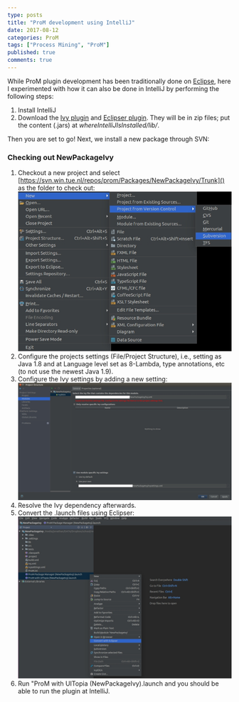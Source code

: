 ```yaml
---
type: posts
title: "ProM development using IntelliJ"
date: 2017-08-12
categories: ProM
tags: ["Process Mining", "ProM"]
published: true
comments: true
---
```


While ProM plugin development has been traditionally done on [Eclipse](http://www.win.tue.nl/~hverbeek/blog/2017/06/19/developing-and-running-prom-plug-ins-on-your-local-computer/), here I experimented with how it can also be done in IntelliJ by performing the following steps:
1. Install IntelliJ 
2. Download the [Ivy plugin](https://plugins.jetbrains.com/plugin/3612-ivyidea) and [Eclipser plugin](https://plugins.jetbrains.com/plugin/7153-eclipser). They will be in zip files; put the content (.jars) at *whereIntelliJIsInstalled/lib/*.

Then you are set to go! Next, we install a new package through SVN:

### Checking out NewPackageIvy

1. Checkout a new project and select [https://svn.win.tue.nl/repos/prom/Packages/NewPackageIvy/Trunk]() as the folder to check out: ![Checking out a new package](/assets/images/2017/promByIntelliJ/checkout.jpg)
2. Configure the projects settings (File/Project Structure), i.e., setting as Java 1.8 and at Language level set as 8-Lambda, type annotations, etc (to not use the newest Java 1.9). 
3. Configure the Ivy settings by adding a new setting: ![Configuring Ivy settings](/assets/images/2017/promByIntelliJ/ivyConfig.jpg)
4. Resolve the Ivy dependency afterwards.
5. Convert the .launch files using Eclipser: ![Converting launch files using Eclipser](/assets/images/2017/promByIntelliJ/convertLaunch.jpg) 
6. Run "ProM with UITopia (NewPackageIvy).launch and you should be able to run the plugin at IntelliJ.


